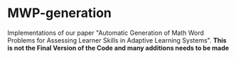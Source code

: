 # MWP-generation
Implementations of our paper "Automatic Generation of Math Word Problems for Assessing Learner Skills in Adaptive Learning Systems".
**This is not the Final Version of the Code and many additions needs to be made**
